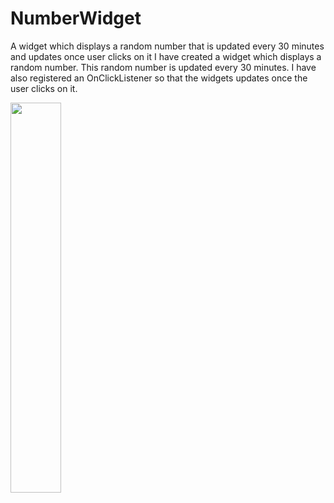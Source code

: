 # NumberWidget
A widget which displays a random number that is updated every 30 minutes and updates once user clicks on it
I have created a widget which displays a random number. This random number is updated every 30 minutes. 
I have also registered an OnClickListener so that the widgets updates once the user clicks on it.

<img width="40%" src="http://www.vogella.com/tutorials/AndroidWidgets/img/xrandom10.png.pagespeed.ic.Eyxrobegph.webp" />
